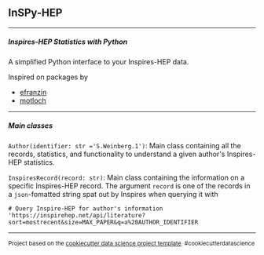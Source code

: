 ## InSPy-HEP
---

##### Inspires-HEP Statistics with Python
A simplified Python interface to your Inspires-HEP data.

Inspired on packages by
* [efranzin](https://github.com/efranzin/python)
* [motloch](https://github.com/motloch/]track_inspire-hep_citations)

---

##### Main classes
`Author(identifier: str ='S.Weinberg.1')`: Main class containing all the records, statistics, and functionality to understand a given author's Inspires-HEP statistics.

`InspiresRecord(record: str)`: Main class containing the information on a specific Inspires-HEP record. The argument `record` is one of the records in a `json`-fomatted string spat out by Inspires when querying it with 
```
# Query Inspire-HEP for author's information
'https://inspirehep.net/api/literature?sort=mostrecent&size=MAX_PAPER&q=a%20AUTHOR_IDENTIFIER
```



--------

<p><small>Project based on the <a target="_blank" href="https://drivendata.github.io/cookiecutter-data-science/">cookiecutter data science project template</a>. #cookiecutterdatascience</small></p>
